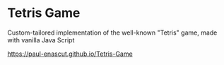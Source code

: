 # Tetris Game
Custom-tailored implementation of the well-known "Tetris" game, made with vanilla Java Script

https://paul-enascut.github.io/Tetris-Game
